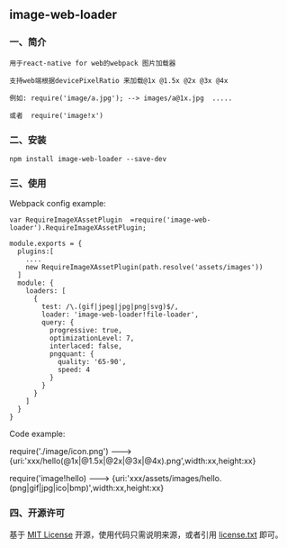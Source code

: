 ## image-web-loader

### 一、简介

    用于react-native for web的webpack 图片加载器

    支持web端根据devicePixelRatio 来加载@1x @1.5x @2x @3x @4x

    例如: require('image/a.jpg'); --> images/a@1x.jpg  .....

    或者  require('image!x')


### 二、安装

    npm install image-web-loader --save-dev
    
     
### 三、使用

Webpack config example:

    var RequireImageXAssetPlugin  =require('image-web-loader').RequireImageXAssetPlugin;

    module.exports = {
      plugins:[
        ....
        new RequireImageXAssetPlugin(path.resolve('assets/images'))
      ]
      module: {
        loaders: [
          {
            test: /\.(gif|jpeg|jpg|png|svg)$/,
            loader: 'image-web-loader!file-loader',
            query: {
              progressive: true,
              optimizationLevel: 7,
              interlaced: false,
              pngquant: {
                quality: '65-90',
                speed: 4
              }
            }
          }
        ]
      }
    }


Code example:

   require('./image/icon.png')  ---> {uri:'xxx/hello(@1x|@1.5x|@2x|@3x|@4x).png',width:xx,height:xx}

   require('image!hello) --->  {uri:'xxx/assets/images/hello.(png|gif|jpg|ico|bmp)',width:xx,height:xx}

### 四、开源许可
基于 [MIT License](http://zh.wikipedia.org/wiki/MIT_License) 开源，使用代码只需说明来源，或者引用 [license.txt](https://github.com/sofish/typo.css/blob/master/license.txt) 即可。